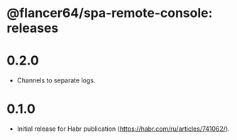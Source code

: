 # @flancer64/spa-remote-console: releases

# 0.2.0

* Channels to separate logs.

# 0.1.0

* Initial release for Habr publication (https://habr.com/ru/articles/741062/).
